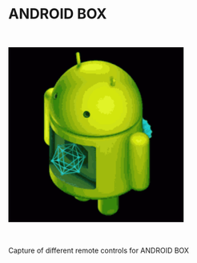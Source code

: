 <h1>ANDROID BOX</h1>

</BR>

<p>
  <img src="https://raw.githubusercontent.com/JonnyBanana/Bananas_Flipper/main/infrared/IMG/ANDROIRDRECO.gif" width="350">
</p>

</BR>

Capture of different remote controls for ANDROID BOX
